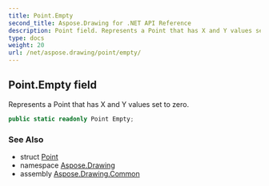 ```yaml
---
title: Point.Empty
second_title: Aspose.Drawing for .NET API Reference
description: Point field. Represents a Point that has X and Y values set to zero
type: docs
weight: 20
url: /net/aspose.drawing/point/empty/
---
```

## Point.Empty field

Represents a Point that has X and Y values set to zero.

```csharp
public static readonly Point Empty;
```

### See Also

* struct [Point](../)
* namespace [Aspose.Drawing](../../point/)
* assembly [Aspose.Drawing.Common](../../../)


